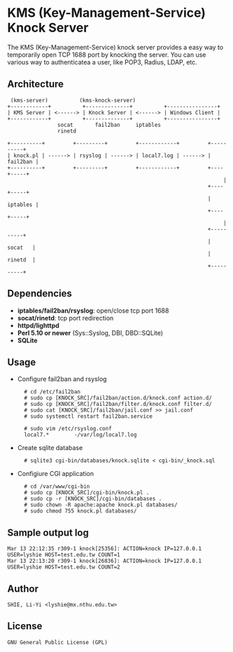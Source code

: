 KMS (Key-Management-Service) Knock Server
================
The KMS (Key-Management-Service) knock server provides a easy way to temporarily open TCP
1688 port by knocking the server. You can use various way to authenticatea a user, like POP3,
Radius, LDAP, etc.

Architecture
------------
     (kms-server)          (kms-knock-server)
    +------------+          +--------------+          +----------------+
    | KMS Server | <------> | Knock Server | <------> | Windows Client |
    +------------+          +--------------+          +----------------+
                    socat       fail2ban     iptables
                    rinetd

    +----------+         +---------+         +------------+         +----------+
    | knock.pl | ------> | rsyslog | ------> | local7.log | ------> | fail2ban |
    +----------+         +---------+         +------------+         +----+-----+
                                                                         |
                                                                    +----+-----+
                                                                    | iptables |
                                                                    +----+-----+
																	     |
																	+----------+
																	|  socat   |
																	|  rinetd  |
																	+----------+

Dependencies
------------
  * **iptables/fail2ban/rsyslog**: open/close tcp port 1688
  * **socat/rinetd**: tcp port redirection
  * **httpd/lighttpd**
  * **Perl 5.10 or newer** (Sys::Syslog, DBI, DBD::SQLite)
  * **SQLite**

Usage
-----
  * Configure fail2ban and rsyslog

          # cd /etc/fail2ban
          # sudo cp [KNOCK_SRC]/fail2ban/action.d/knock.conf action.d/
          # sudo cp [KNOCK_SRC]/fail2ban/filter.d/knock.conf filter.d/
          # sudo cat [KNOCK_SRC]/fail2ban/jail.conf >> jail.conf
          # sudo systemctl restart fail2ban.service

          # sudo vim /etc/rsyslog.conf
          local7.*        -/var/log/local7.log

  * Create sqlite database

          # sqlite3 cgi-bin/databases/knock.sqlite < cgi-bin/_knock.sql

  * Configiure CGI application

          # cd /var/www/cgi-bin
          # sudo cp [KNOCK_SRC]/cgi-bin/knock.pl .
          # sudo cp -r [KNOCK_SRC]/cgi-bin/databases .
          # sudo chown -R apache:apache knock.pl databases/
          # sudo chmod 755 knock.pl databases/

Sample output log
-----------------
    Mar 13 22:12:35 r309-1 knock[25356]: ACTION=knock IP=127.0.0.1 USER=lyshie HOST=test.edu.tw COUNT=1
    Mar 13 22:13:20 r309-1 knock[26836]: ACTION=knock IP=127.0.0.1 USER=lyshie HOST=test.edu.tw COUNT=2

Author
------
    SHIE, Li-Yi <lyshie@mx.nthu.edu.tw>

License
-------
    GNU General Public License (GPL)
